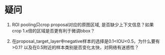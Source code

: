 # 疑问

1. ROI pooling只crop proposal对应的原图区域, 是否缺少上下文信息？如果crop 1.x倍的区域是否更有利于微调bbox？

2. 在proposal_target_layer中negative样本的选择是0.1<IOU<0.5，为什么要有>0.1? 以及在0.5附近的样本类别是否变化太快，对网络有迷惑性？
